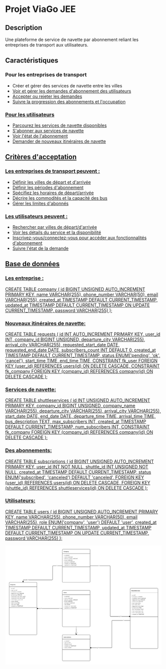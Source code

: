 # Projet ViaGo JEE

## Description

Une plateforme de service de navette par abonnement reliant les entreprises de transport aux utilisateurs.

## Caractéristiques

### Pour les entreprises de transport

- Créer et gérer des services de navette entre les villes <a href="5"/>
- Voir et gérer les demandes d'abonnement des utilisateurs<a href="13"/>
- Accepter ou rejeter les demandes<a href="15"/>
- Suivre la progression des abonnements et l'occupation<a href="19"/>

### Pour les utilisateurs

- Parcourez les services de navette disponibles<a href="25"/>
- S'abonner aux services de navette<a href="30"/>
- Voir l'état de l'abonnement<a href="35"/>
- Demander de nouveaux itinéraires de navette<a href="39"/>

## Critères d'acceptation

### Les entreprises de transport peuvent :

- Définir les villes de départ et d'arrivée<a href="8"/>
- Définir les périodes d'abonnement<a href="9"/>
- Spécifiez les horaires de départ/arrivée<a href="10"/>
- Décrire les commodités et la capacité des bus<a href="11"/>
- Gérer les limites d'abonnés<a href="12"/>

### Les utilisateurs peuvent :

- Rechercher par villes de départ/d'arrivée<a href="28"/>
- Voir les détails du service et la disponibilité<a href="29"/>
- Inscrivez-vous/connectez-vous pour accéder aux fonctionnalités d'abonnement<a href="33"/>
- Suivre l'état de la demande<a href="48"/>

## Base de données

### Les entreprise :

CREATE TABLE company (
id BIGINT UNSIGNED AUTO_INCREMENT PRIMARY KEY,
name VARCHAR(255),
phone_number VARCHAR(50),
email VARCHAR(255),
created_at TIMESTAMP DEFAULT CURRENT_TIMESTAMP,
updated_at TIMESTAMP DEFAULT CURRENT_TIMESTAMP ON UPDATE CURRENT_TIMESTAMP,
password VARCHAR(255)
);

### Nouveaux itinéraires de navette:

CREATE TABLE requests (
id INT AUTO_INCREMENT PRIMARY KEY,
user_id INT,
company_id BIGINT UNSIGNED,
departure_city VARCHAR(255),
arrival_city VARCHAR(255),
requested_start_date DATE,
requested_end_date DATE,
subscribers_count INT DEFAULT 0,
created_at TIMESTAMP DEFAULT CURRENT_TIMESTAMP,
status ENUM('pending', 'ok', 'cancel'),
start_time TIME,
end_time TIME,
CONSTRAINT fk_user
FOREIGN KEY (user_id)
REFERENCES users(id)
ON DELETE CASCADE,
CONSTRAINT fk_company
FOREIGN KEY (company_id)
REFERENCES company(id)
ON DELETE CASCADE
);

### Services de navette:

CREATE TABLE shuttleservices (
id INT UNSIGNED AUTO_INCREMENT PRIMARY KEY,
company_id BIGINT UNSIGNED,
company_name VARCHAR(255),
departure_city VARCHAR(255),
arrival_city VARCHAR(255),
start_date DATE,
end_date DATE,
departure_time TIME,
arrival_time TIME,
bus_description TEXT,
max_subscribers INT,
created_at TIMESTAMP DEFAULT CURRENT_TIMESTAMP,
num_subscribers INT,
CONSTRAINT fk_company
FOREIGN KEY (company_id)
REFERENCES company(id)
ON DELETE CASCADE
);

### Des abonnements:

CREATE TABLE subscriptions (
id BIGINT UNSIGNED AUTO_INCREMENT PRIMARY KEY,
user_id INT NOT NULL,
shuttle_id INT UNSIGNED NOT NULL,
created_at TIMESTAMP DEFAULT CURRENT_TIMESTAMP,
status ENUM('subscribed', 'canceled') DEFAULT 'canceled',
FOREIGN KEY (user_id) REFERENCES users(id) ON DELETE CASCADE,
FOREIGN KEY (shuttle_id) REFERENCES shuttleservices(id) ON DELETE CASCADE
);

### Utilisateurs:

CREATE TABLE users (
id BIGINT UNSIGNED AUTO_INCREMENT PRIMARY KEY,
name VARCHAR(255),
phone_number VARCHAR(50),
email VARCHAR(255),
role ENUM('company', 'user') DEFAULT 'user',
created_at TIMESTAMP DEFAULT CURRENT_TIMESTAMP,
updated_at TIMESTAMP DEFAULT CURRENT_TIMESTAMP ON UPDATE CURRENT_TIMESTAMP,
password VARCHAR(255)
);

![img_1.png](img_1.png)
